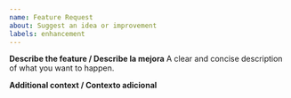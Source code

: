 ```yaml
---
name: Feature Request
about: Suggest an idea or improvement
labels: enhancement
---
```


**Describe the feature / Describe la mejora**
A clear and concise description of what you want to happen.

**Additional context / Contexto adicional**
